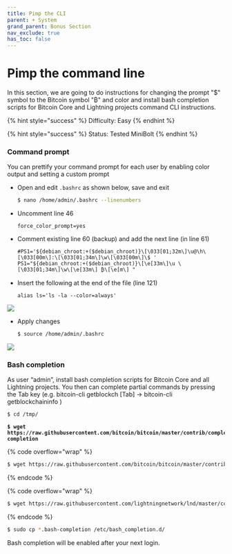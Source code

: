 ```yaml
---
title: Pimp the CLI
parent: + System
grand_parent: Bonus Section
nav_exclude: true
has_toc: false
---
```


# Pimp the command line

In this section, we are going to do instructions for changing the prompt "$" symbol to the Bitcoin symbol "₿" and color and install bash completion scripts for Bitcoin Core and Lightning projects command CLI instructions.

{% hint style="success" %}
Difficulty: Easy
{% endhint %}

{% hint style="success" %}
Status: Tested MiniBolt
{% endhint %}

### Command prompt

You can prettify your command prompt for each user by enabling color output and setting a custom prompt

*   Open and edit `.bashrc` as shown below, save and exit

    ```sh
    $ nano /home/admin/.bashrc --linenumbers
    ```
*   Uncomment line 46

    ```
    force_color_prompt=yes
    ```
*   Comment existing line 60 (backup) and add the next line (in line 61)

    ```
    #PS1='${debian_chroot:+($debian_chroot)}\[\033[01;32m\]\u@\h\[\033[00m\]:\[\033[01;34m\]\w\[\033[00m\]\$ '
    PS1="${debian_chroot:+($debian_chroot)}\[\e[33m\]\u \[\033[01;34m\]\w\[\e[33m\] ₿\[\e[m\] "
    ```
*   Insert the following at the end of the file (line 121)

    ```
    alias ls='ls -la --color=always'
    ```

![](../../images/60\_pimp\_prompt\_update.png)

*   Apply changes

    ```sh
    $ source /home/admin/.bashrc
    ```

![](../../images/60\_pimp\_prompt\_result.png)

### Bash completion

As user “admin”, install bash completion scripts for Bitcoin Core and all Lightning projects. You then can complete partial commands by pressing the Tab key (e.g. bitcoin-cli getblockch \[Tab] → bitcoin-cli getblockchaininfo )

```bash
$ cd /tmp/
```

<pre class="language-bash" data-overflow="wrap"><code class="lang-bash"><strong>$ wget https://raw.githubusercontent.com/bitcoin/bitcoin/master/contrib/completions/bash/bitcoind.bash-completion
</strong></code></pre>

{% code overflow="wrap" %}
```bash
$ wget https://raw.githubusercontent.com/bitcoin/bitcoin/master/contrib/completions/bash/bitcoin-cli.bash-completion
```
{% endcode %}

{% code overflow="wrap" %}
```bash
$ wget https://raw.githubusercontent.com/lightningnetwork/lnd/master/contrib/lncli.bash-completion
```
{% endcode %}

```bash
$ sudo cp *.bash-completion /etc/bash_completion.d/
```

Bash completion will be enabled after your next login.
